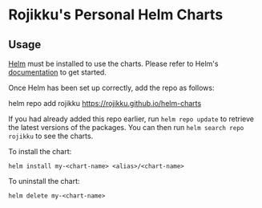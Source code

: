 # Rojikku's Personal Helm Charts

## Usage

[Helm](https://helm.sh) must be installed to use the charts.  Please refer to
Helm's [documentation](https://helm.sh/docs) to get started.

Once Helm has been set up correctly, add the repo as follows:

  helm repo add rojikku https://rojikku.github.io/helm-charts

If you had already added this repo earlier, run `helm repo update` to retrieve
the latest versions of the packages.  You can then run `helm search repo
rojikku` to see the charts.

To install the <chart-name> chart:

    helm install my-<chart-name> <alias>/<chart-name>

To uninstall the chart:

    helm delete my-<chart-name>